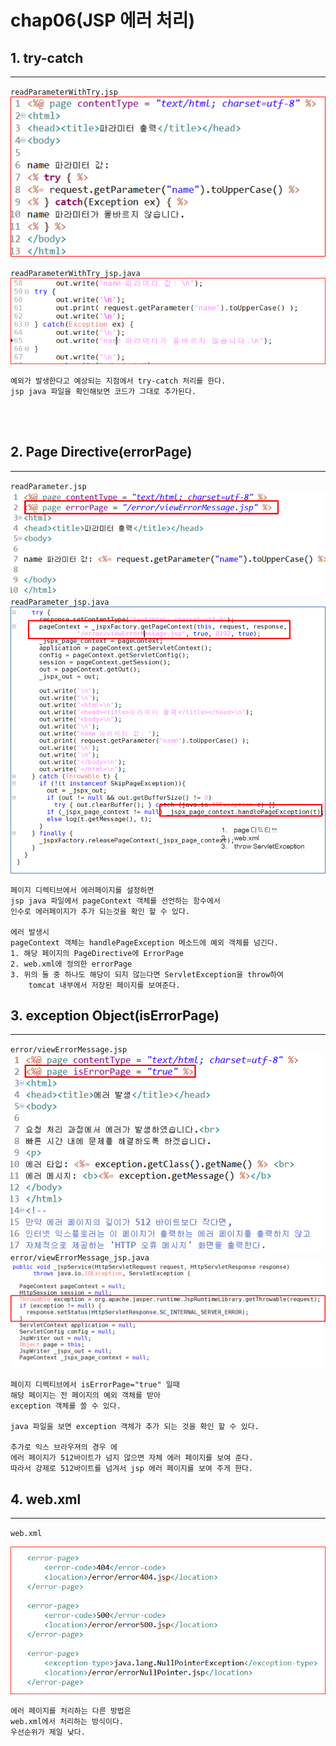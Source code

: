 # chap06(JSP 에러 처리)



## 1. try-catch   

---

`readParameterWithTry.jsp`  
![alt text](img/trycatch1.PNG)


`readParameterWithTry_jsp.java`  
![alt text](img/trycatch2.PNG)

```
예외가 발생한다고 예상되는 지점에서 try-catch 처리를 한다.
jsp java 파일을 확인해보면 코드가 그대로 추가된다.
```

<br />
<br />


## 2. Page Directive(errorPage)

---
`readParameter.jsp`   
![alt text](img/errorPage1.PNG)   
`readParameter_jsp.java`   
![alt text](img/errorPage2.PNG)   

```
페이지 디렉티브에서 에러페이지를 설정하면   
jsp java 파일에서 pageContext 객체를 선언하는 함수에서     
인수로 에러페이지가 추가 되는것을 확인 할 수 있다.   

에러 발생시    
pageContext 객체는 handlePageException 메소드에 예외 객체를 넘긴다.   
1. 해당 페이지의 PageDirective에 ErrorPage    
2. web.xml에 정의한 errorPage   
3. 위의 둘 중 하나도 해당이 되지 않는다면 ServletException을 throw하여    
    tomcat 내부에서 저장된 페이지를 보여준다.   

```


## 3. exception Object(isErrorPage)

---

`error/viewErrorMessage.jsp`   
![alt text](img/exceptionObj1.PNG)   
`error/viewErrorMessage_jsp.java`   
![alt text](img/exceptionObj2.PNG)   

``` 
페이지 디렉티브에서 isErrorPage="true" 일때
해당 페이지는 전 페이지의 예외 객체를 받아 
exception 객체를 쓸 수 있다.

java 파일을 보면 exception 객체가 추가 되는 것을 확인 할 수 있다.

추가로 익스 브라우져의 경우 에
에러 페이지가 512바이트가 넘지 않으면 자체 에러 페이지를 보여 준다.
따라서 강제로 512바이트를 넘겨서 jsp 에러 페이지를 보여 주게 한다. 
```

## 4. web.xml

---

`web.xml`   

![alt text](img/webxml1.PNG)   

```
에러 페이지를 처리하는 다른 방법은 
web.xml에서 처리하는 방식이다.
우선순위가 제일 낮다.
```



